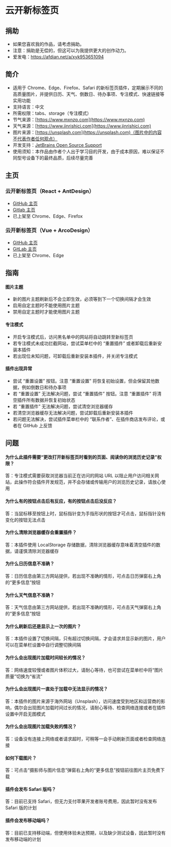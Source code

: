 # 云开新标签页

## 捐助
* 如果您喜欢我的作品，请考虑捐助。
* 注意：捐助是无偿的，但这可以为我提供更大的创作动力。
* 爱发电：https://afdian.net/a/xyk953651094

## 简介
* 适用于 Chrome、Edge、Firefox、Safari 的新标签页插件，定期展示不同的高质量图片，并提供日历、天气、倒数日、待办事项、专注模式、快速链接等实用功能
* 支持语言：中文
* 所需权限：tabs、storage（专注模式）
* 节气来源：[https://www.mxnzp.com](https://www.mxnzp.com)
* 天气来源：[https://www.jinrishici.com](https://www.jinrishici.com)
* 图片来源：[https://unsplash.com](https://unsplash.com)（图片中的内容不代表作者任何观点）
* 开发支持：[JetBrains Open Source Support](https://jb.gg/OpenSourceSupport "跳转至 JetBrains Open Source Support")
* 使用须知：本作品由作者个人出于学习目的开发，由于成本原因，难以保证不同型号设备下的最终品质，后续尽量完善

## 主页
### 云开新标签页（React + AntDesign）
* [GitHub 主页](https://github.com/xyk953651094/SkyNewTab-React "跳转至 GitHub 主页")
* [Gitlab 主页](https://gitlab.com/xyk953651094/SkyNewTab-React "跳转至 GitLab 主页")
* 已上架至 Chrome、Edge、Firefox
### 云开新标签页（Vue + ArcoDesign）
* [GitHub 主页](https://github.com/xyk953651094/SkyNewTab-Vue "跳转至 GitHub 主页")
* [GitLab 主页](https://gitlab.com/xyk953651094/SkyNewTab-Vue "跳转至 GitLab 主页")
* 已上架至 Chrome、Edge

## 指南
#### 图片主题
* 新的图片主题刷新后不会立即生效，必须等到下一个切换间隔才会生效
* 启用自定主题时不能使用图片主题
* 禁用自定主题时才能使用图片主题
#### 专注模式
* 开启专注模式后，访问黑名单中的网站将自动跳转至新标签页
* 若专注模式未成功拦截网站，尝试菜单栏中的 “重置插件” 或者卸载后重新安装本插件
* 若出现位未知问题，可卸载后重新安装本插件，并关闭专注模式
#### 插件出现异常
* 尝试 “重置设置” 按钮。注意 “重置设置” 将恢复初始设置，但会保留其他数据，例如倒数日和待办事项
* 若 “重置设置” 无法解决问题，尝试 “重置插件” 按钮。注意 “重置插件” 将清空插件所有数据并恢复初始状态
* 若 “重置插件” 无法解决问题，尝试清空浏览器缓存
* 若清空浏览器缓存无法解决问题，尝试卸载后重新安装本插件
* 若问题无法解决，尝试插件菜单栏中的 “联系作者”、在插件商店发布评论，或者在 GitHub 上反馈

## 问题
#### 为什么此插件需要“更改打开新标签页时看到的页面、阅读你的浏览历史记录”权限？
答：专注模式需要获取浏览器当前正在访问的网站 URL 以阻止用户访问相关网站，此操作符合插件开发规范，并不会存储或传输用户的浏览历史记录，请放心使用
#### 为什么有的按钮点击后有反应，有的按钮点击后没反应？
答：当鼠标移至按钮上时，鼠标指针变为手指形状的按钮才可点击，鼠标指针没有变化的按钮无法点击
#### 为什么清除浏览器缓存会重置插件？
答：本插件使用 LocalStorage 存储数据，清除浏览器缓存意味着清空插件的数据，请谨慎清除浏览器缓存
#### 为什么日历信息不准确？
答：日历信息由第三方网站提供，若出现不准确的情形，可点击日历弹窗右上角的“更多信息”按钮
#### 为什么天气信息不准确？
答：天气信息由第三方网站提供，若出现不准确的情形，可点击天气弹窗右上角的“更多信息”按钮
#### 为什么刷新后还是显示上一次的图片？
答：本插件设置了切换间隔，只有超过切换间隔，才会请求并显示新的图片，用户可以在菜单栏设置中自行调整切换间隔
#### 为什么会出现图片加载时间较长的情况？
答：网络速度较慢或者图片体积过大，请耐心等待，也可尝试在菜单栏中将“图片质量”切换为“省流”
#### 为什么会出现图片一直处于加载中无法显示的情况？
答：本插件的图片来源于海外网站（Unsplash），访问速度受到地区和运营商的影响，偶尔会出现图片加载时间过长的情况，请耐心等待、检查网络连接或者在插件设置中开启无图模式
#### 为什么会出现图片加载失败的情况？
答：设备没有连接上网络或者请求超时，可稍等一会手动刷新页面或者检查网络连接
#### 如何下载图片？
答：可点击“摄影师与图片信息”弹窗右上角的“更多信息”按钮前往图片主页免费下载
#### 插件会发布 Safari 版吗？
答：目前已支持 Safari，但无力支付苹果开发者账号费用，因此暂时没有发布 Safari 版的计划
#### 插件会发布移动端吗？
答：目前已支持移动端，但使用体验未达预期，以及缺少测试设备，因此暂时没有发布移动端的计划